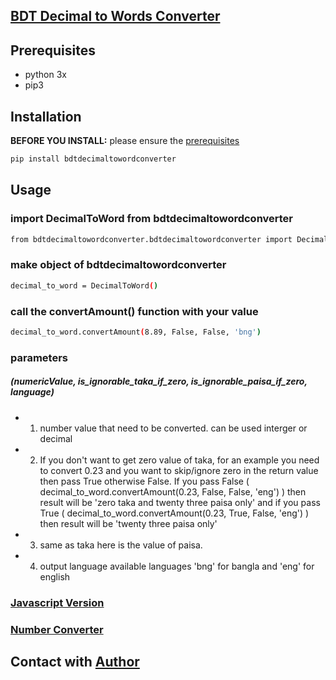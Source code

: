 ## [BDT Decimal to Words Converter](https://pypi.org/project/bdtdecimaltowordconverter/)

## Prerequisites

* python 3x
* pip3

## Installation

**BEFORE YOU INSTALL:** please ensure the [prerequisites](#prerequisites)
```bash
pip install bdtdecimaltowordconverter
```

## Usage

### import DecimalToWord from bdtdecimaltowordconverter

```bash
from bdtdecimaltowordconverter.bdtdecimaltowordconverter import DecimalToWord

```

### make object of bdtdecimaltowordconverter

```bash
decimal_to_word = DecimalToWord()
```
### call the convertAmount() function with your value
```bash
decimal_to_word.convertAmount(8.89, False, False, 'bng')
```

### parameters
##### (numericValue, is_ignorable_taka_if_zero, is_ignorable_paisa_if_zero, language)

* 1. number value that need to be converted. can be used interger or decimal
* 2. If you don't want to get zero value of taka, for an example you need to convert 0.23 and you want to skip/ignore zero in the return value then pass True otherwise False. If you pass False ( decimal_to_word.convertAmount(0.23, False, False, 'eng') ) then result will be 'zero taka and twenty three paisa only' and if you pass True ( decimal_to_word.convertAmount(0.23, True, False, 'eng') ) then result will be 'twenty three paisa only'
* 3. same as taka here is the value of paisa.
* 4. output language available languages
	'bng' for bangla and 'eng' for english

### [Javascript Version](http://jsfiddle.net/mahfuzcmt/vxmta5ua/1/)

### [Number Converter](https://github.com/mahfuzcmt/numberconverter)

## Contact with [Author](https://www.fb.com/mahfuzcmt)
